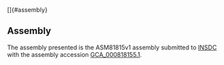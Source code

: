 []{#assembly}

Assembly
--------

The assembly presented is the ASM81815v1 assembly submitted to
[INSDC](http://www.insdc.org) with the assembly accession
[GCA\_000818155.1](http://www.ebi.ac.uk/ena/data/view/GCA_000818155.1).
